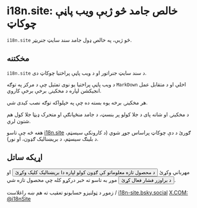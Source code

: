 # i18n.site: خالص جامد څو ژبې ویب پاڼې چوکاټ

`i18n.site` څو ژبې، په خالص ډول جامد سند سایټ جنریټر.

## مخکتنه

`i18n.site` د سند سایټ جنراتور او د ویب پاڼې پراختیا چوکاټ دی.

د ویب پاڼې پراختیا یو نوی تمثیل چې د مرکز په توګه `MarkDown` اخلي او د متقابل عمل انجیکشن لپاره د مخکینۍ برخې برخې کاروي.

هر مخکینۍ برخه یوه بسته ده چې په خپلواکه توګه نصب کیدی شي.

د مخکینۍ او شاته پای د جلا کولو پر بنسټ، د جامد منځپانګې او متحرک ډیټا جلا کول هم شتون لري.

هغه څه چې تاسو [i18n.site](/) ګورئ د دې چوکاټ پراساس جوړ شوي (د کارونکي سیسټم، د بلینګ سیسټم، د بریښنالیک ګډون، او نور).

## اړیکه ساتل

مهرباني وکړئ <button onclick="mailsub()">د محصول تازه معلوماتو کې ګډون کولو لپاره دا بریښنالیک کلیک وکړئ</button> او <button onclick="webpush()">د براوزر فشار فعال کړئ</button> موږ به تاسو ته خبر درکړو کله چې محصول تازه شي.

زموږ د ټولنیزو حسابونو تعقیب ته هم ښه راغلاست / [i18n-site.bsky.social](https://bsky.app/profile/i18n-site.bsky.social) [X.COM: @i18nSite](https://x.com/i18nSite)